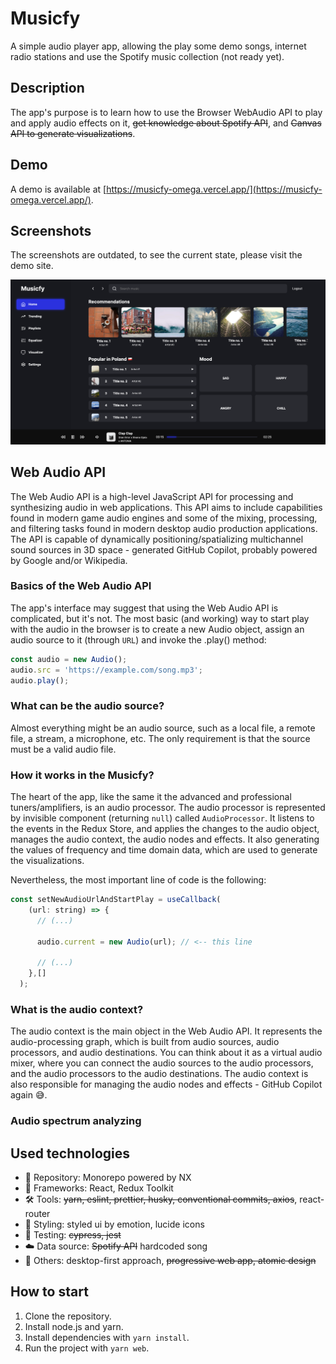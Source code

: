# Musicfy

A simple audio player app, allowing the play some demo songs, internet radio stations and use the Spotify music collection (not ready yet).

## Description

The app's purpose is to learn how to use the Browser WebAudio API to play and apply audio effects on it, ~~get knowledge about Spotify API~~, and ~~Canvas API to generate visualizations~~.

## Demo

A demo is available at [https://musicfy-omega.vercel.app/](https://musicfy-omega.vercel.app/).

## Screenshots

The screenshots are outdated, to see the current state, please visit the demo site.

![Screenshot](./screenshots/musicfy.png)

## Web Audio API

The Web Audio API is a high-level JavaScript API for processing and synthesizing audio in web applications. This API aims to include capabilities found in modern game audio engines and some of the mixing, processing, and filtering tasks found in modern desktop audio production applications. The API is capable of dynamically positioning/spatializing multichannel sound sources in 3D space - generated GitHub Copilot, probably powered by Google and/or Wikipedia.

### Basics of the Web Audio API

The app's interface may suggest that using the Web Audio API is complicated, but it's not. The most basic (and working) way to start play with the audio in the browser is  to create a new Audio object, assign an audio source to it (through `URL`) and invoke the .play() method:

```javascript
const audio = new Audio();
audio.src = 'https://example.com/song.mp3';
audio.play();
```

### What can be the audio source?

Almost everything might be an audio source, such as a local file, a remote file, a stream, a microphone, etc. The only requirement is that the source must be a valid audio file.

### How it works in the Musicfy?

The heart of the app, like the same  it the advanced and professional tuners/amplifiers, is an audio processor. The audio processor is represented by invisible component (returning `null`) called `AudioProcessor`. It listens to the events in the Redux Store, and applies the changes to the audio object, manages the audio context, the audio nodes and effects. It also generating the values of frequency and time domain data, which are used to generate the visualizations.

Nevertheless, the most important line of code is the following:

```javascript
const setNewAudioUrlAndStartPlay = useCallback(
    (url: string) => {
      // (...)

      audio.current = new Audio(url); // <-- this line

      // (...)
    },[]
  );
```

### What is the audio context?

The audio context is the main object in the Web Audio API. It represents the audio-processing graph, which is built from audio sources, audio processors, and audio destinations. You can think about it as a virtual audio mixer, where you can connect the audio sources to the audio processors, and the audio processors to the audio destinations. The audio context is also responsible for managing the audio nodes and effects - GitHub Copilot again 😅.

### Audio spectrum analyzing


## Used technologies

- 🎁 Repository: Monorepo powered by NX
- 🧰 Frameworks: React, Redux Toolkit
- 🛠️ Tools: ~~yarn, eslint, prettier, husky, conventional commits, axios~~, react-router
- 🎨 Styling: styled ui by emotion, lucide icons
- 🧪 Testing: ~~cypress, jest~~
- ☁️ Data source: ~~Spotify API~~ hardcoded song
- 💎 Others: desktop-first approach, ~~progressive web app, atomic design~~

## How to start

1. Clone the repository.
2. Install node.js and yarn.
3. Install dependencies with `yarn install`.
4. Run the project with `yarn web`.
